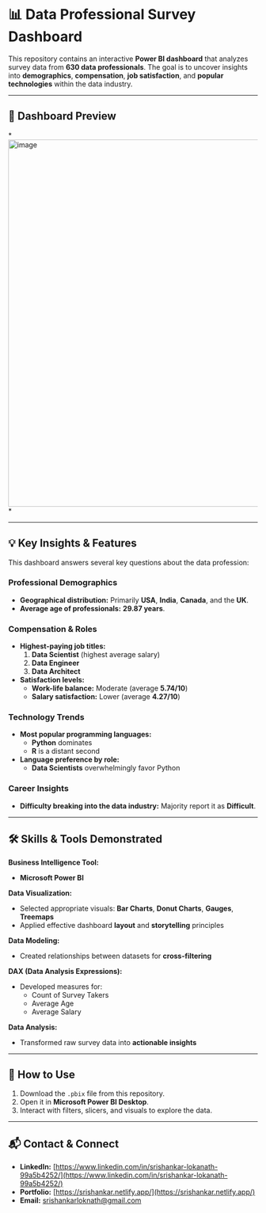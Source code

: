 # 📊 Data Professional Survey Dashboard

This repository contains an interactive **Power BI dashboard** that analyzes survey data from **630 data professionals**. The goal is to uncover insights into **demographics**, **compensation**, **job satisfaction**, and **popular technologies** within the data industry.

---

## 🚀 Dashboard Preview
*<img width="1283" height="742" alt="image" src="https://github.com/user-attachments/assets/3a21712f-6741-4f51-9981-62a3b0f257be" />
*

---

## 💡 Key Insights & Features

This dashboard answers several key questions about the data profession:

### **Professional Demographics**
- **Geographical distribution:** Primarily **USA**, **India**, **Canada**, and the **UK**.  
- **Average age of professionals:** **29.87 years**.

### **Compensation & Roles**
- **Highest-paying job titles:**  
  1. **Data Scientist** (highest average salary)  
  2. **Data Engineer**  
  3. **Data Architect**
- **Satisfaction levels:**  
  - **Work-life balance:** Moderate (average **5.74/10**)  
  - **Salary satisfaction:** Lower (average **4.27/10**)

### **Technology Trends**
- **Most popular programming languages:**  
  - **Python** dominates  
  - **R** is a distant second
- **Language preference by role:**  
  - **Data Scientists** overwhelmingly favor Python

### **Career Insights**
- **Difficulty breaking into the data industry:** Majority report it as **Difficult**.

---

## 🛠️ Skills & Tools Demonstrated

**Business Intelligence Tool:**  
- **Microsoft Power BI**

**Data Visualization:**  
- Selected appropriate visuals: **Bar Charts**, **Donut Charts**, **Gauges**, **Treemaps**  
- Applied effective dashboard **layout** and **storytelling** principles

**Data Modeling:**  
- Created relationships between datasets for **cross-filtering**

**DAX (Data Analysis Expressions):**  
- Developed measures for:
  - Count of Survey Takers  
  - Average Age  
  - Average Salary

**Data Analysis:**  
- Transformed raw survey data into **actionable insights**

---

## 📂 How to Use

1. Download the `.pbix` file from this repository.  
2. Open it in **Microsoft Power BI Desktop**.  
3. Interact with filters, slicers, and visuals to explore the data.

---

## 📬 Contact & Connect

- **LinkedIn:** [https://www.linkedin.com/in/srishankar-lokanath-99a5b4252/](https://www.linkedin.com/in/srishankar-lokanath-99a5b4252/)  
- **Portfolio:** [https://srishankar.netlify.app/](https://srishankar.netlify.app/)  
- **Email:** [srishankarloknath@gmail.com](mailto:srishankarloknath@gmail.com)  
